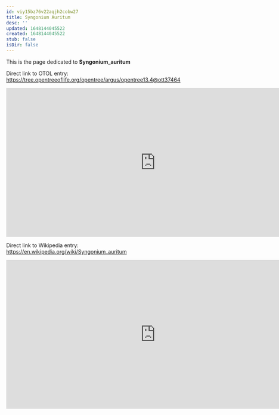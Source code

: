 ```yaml
---
id: viy15bz76v22aqjh2cobw27
title: Syngonium Auritum
desc: ''
updated: 1648144045522
created: 1648144045522
stub: false
isDir: false
---
```

This is the page dedicated to **Syngonium_auritum**


Direct link to OTOL entry: https://tree.opentreeoflife.org/opentree/argus/opentree13.4@ott37464



<html>
    <body>
    <iframe src="https://tree.opentreeoflife.org/opentree/argus/opentree13.4@ott37464"
    width="800" height="400" frameborder="0" allowfullscreen> </iframe>
    </body>
</html>
    


Direct link to Wikipedia entry: https://en.wikipedia.org/wiki/Syngonium_auritum



<html>
    <body>
    <iframe src="https://en.wikipedia.org/wiki/Syngonium_auritum"
    width="800" height="400" frameborder="0" allowfullscreen> </iframe>
    </body>
</html>
    
